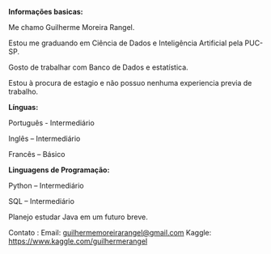 **Informações basicas:**

Me chamo Guilherme Moreira Rangel.

Estou me graduando em Ciência de Dados e Inteligência Artificial pela PUC-SP.

Gosto de trabalhar com Banco de Dados e estatística.

Estou à procura de estagio e não possuo nenhuma experiencia previa de trabalho.



**Línguas:**

Português - Intermediário

Inglês – Intermediário

Francês – Básico




**Linguagens de Programação:**

Python – Intermediário

SQL – Intermediário 

Planejo estudar Java em um futuro breve.


Contato :
Email: guilhermemoreirarangel@gmail.com
Kaggle: https://www.kaggle.com/guilhermerangel

